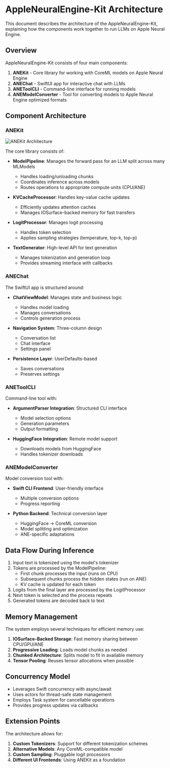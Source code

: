 # AppleNeuralEngine-Kit Architecture

This document describes the architecture of the AppleNeuralEngine-Kit, explaining how the components work together to run LLMs on Apple Neural Engine.

## Overview

AppleNeuralEngine-Kit consists of four main components:

1. **ANEKit** - Core library for working with CoreML models on Apple Neural Engine
2. **ANEChat** - SwiftUI app for interactive chat with LLMs
3. **ANEToolCLI** - Command-line interface for running models
4. **ANEModelConverter** - Tool for converting models to Apple Neural Engine optimized formats

## Component Architecture

### ANEKit

![ANEKit Architecture](../Assets.xcassets/anekit-arch.png)

The core library consists of:

- **ModelPipeline**: Manages the forward pass for an LLM split across many MLModels
  - Handles loading/unloading chunks
  - Coordinates inference across models
  - Routes operations to appropriate compute units (CPU/ANE)

- **KVCacheProcessor**: Handles key-value cache updates
  - Efficiently updates attention caches
  - Manages IOSurface-backed memory for fast transfers

- **LogitProcessor**: Manages logit processing
  - Handles token selection
  - Applies sampling strategies (temperature, top-k, top-p)

- **TextGenerator**: High-level API for text generation
  - Manages tokenization and generation loop
  - Provides streaming interface with callbacks

### ANEChat

The SwiftUI app is structured around:

- **ChatViewModel**: Manages state and business logic
  - Handles model loading
  - Manages conversations
  - Controls generation process

- **Navigation System**: Three-column design
  - Conversation list
  - Chat interface
  - Settings panel

- **Persistence Layer**: UserDefaults-based
  - Saves conversations
  - Preserves settings

### ANEToolCLI

Command-line tool with:

- **ArgumentParser Integration**: Structured CLI interface
  - Model selection options
  - Generation parameters
  - Output formatting

- **HuggingFace Integration**: Remote model support
  - Downloads models from HuggingFace
  - Handles tokenizer downloads

### ANEModelConverter

Model conversion tool with:

- **Swift CLI Frontend**: User-friendly interface
  - Multiple conversion options
  - Progress reporting

- **Python Backend**: Technical conversion layer
  - HuggingFace → CoreML conversion
  - Model splitting and optimization
  - ANE-specific adaptations

## Data Flow During Inference

1. Input text is tokenized using the model's tokenizer
2. Tokens are processed by the ModelPipeline:
   - First chunk processes the input (runs on CPU)
   - Subsequent chunks process the hidden states (run on ANE)
   - KV cache is updated for each token
3. Logits from the final layer are processed by the LogitProcessor
4. Next token is selected and the process repeats
5. Generated tokens are decoded back to text

## Memory Management

The system employs several techniques for efficient memory use:

1. **IOSurface-Backed Storage**: Fast memory sharing between CPU/GPU/ANE
2. **Progressive Loading**: Loads model chunks as needed
3. **Chunked Architecture**: Splits model to fit in available memory
4. **Tensor Pooling**: Reuses tensor allocations when possible

## Concurrency Model

- Leverages Swift concurrency with async/await
- Uses actors for thread-safe state management
- Employs Task system for cancellable operations
- Provides progress updates via callbacks

## Extension Points

The architecture allows for:

1. **Custom Tokenizers**: Support for different tokenization schemes
2. **Alternative Models**: Any CoreML-compatible model
3. **Custom Sampling**: Pluggable logit processors
4. **Different UI Frontends**: Using ANEKit as a foundation